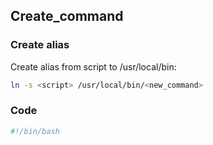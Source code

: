 ## Create_command


### Create alias
Create alias from script to /usr/local/bin:
```bash
ln -s <script> /usr/local/bin/<new_command>
```


### Code
```bash
#!/bin/bash


```
